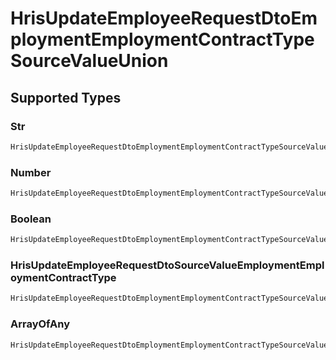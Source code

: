 # HrisUpdateEmployeeRequestDtoEmploymentEmploymentContractTypeSourceValueUnion


## Supported Types

### Str

```csharp
HrisUpdateEmployeeRequestDtoEmploymentEmploymentContractTypeSourceValueUnion.CreateStr(/* values here */);
```

### Number

```csharp
HrisUpdateEmployeeRequestDtoEmploymentEmploymentContractTypeSourceValueUnion.CreateNumber(/* values here */);
```

### Boolean

```csharp
HrisUpdateEmployeeRequestDtoEmploymentEmploymentContractTypeSourceValueUnion.CreateBoolean(/* values here */);
```

### HrisUpdateEmployeeRequestDtoSourceValueEmploymentEmploymentContractType

```csharp
HrisUpdateEmployeeRequestDtoEmploymentEmploymentContractTypeSourceValueUnion.CreateHrisUpdateEmployeeRequestDtoSourceValueEmploymentEmploymentContractType(/* values here */);
```

### ArrayOfAny

```csharp
HrisUpdateEmployeeRequestDtoEmploymentEmploymentContractTypeSourceValueUnion.CreateArrayOfAny(/* values here */);
```
